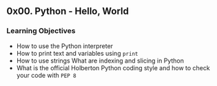 ## 0x00. Python - Hello, World

### Learning Objectives

- How to use the Python interpreter 
- How to print text and variables using `print` 
- How to use strings What are indexing and slicing in Python 
- What is the official Holberton Python coding style and how to check your code with `PEP 8`
